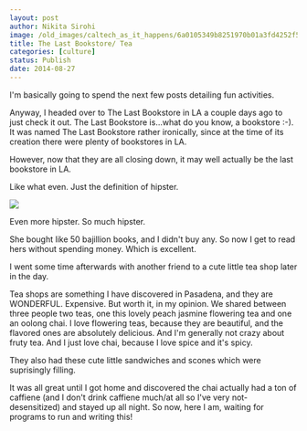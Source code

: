```yaml
---
layout: post
author: Nikita Sirohi
image: /old_images/caltech_as_it_happens/6a0105349b8251970b01a3fd4252f5970b.jpg
title: The Last Bookstore/ Tea 
categories: [culture]
status: Publish
date: 2014-08-27
---
```


I'm basically going to spend the next few posts detailing fun activities.

Anyway, I headed over to The Last Bookstore in LA a couple days ago to just check it out. The Last Bookstore is...what do you know, a bookstore :-). It was named The Last Bookstore rather ironically, since at the time of its creation there were plenty of bookstores in LA.

However, now that they are all closing down, it may well actually be the last bookstore in LA.

Like what even. Just the definition of hipster.


![](/old_images/caltech_as_it_happens/6a0105349b8251970b01a73dfd4b8e970d.jpg)

Even more hipster. So much hipster.

She bought like 50 bajillion books, and I didn't buy any. So now I get to read hers without spending money. Which is excellent.

I went some time afterwards with another friend to a cute little tea shop later in the day.

Tea shops are something I have discovered in Pasadena, and they are WONDERFUL. Expensive. But worth it, in my opinion. We shared between three people two teas, one this lovely peach jasmine flowering tea and one an oolong chai. I love flowering teas, because they are beautiful, and the flavored ones are absolutely delicious. And I'm generally not crazy about fruty tea. And I just love chai, because I love spice and it's spicy.

They also had these cute little sandwiches and scones which were suprisingly filling.

It was all great until I got home and discovered the chai actually had a ton of caffiene (and I don't drink caffiene much/at all so I've very not-desensitized) and stayed up all night. So now, here I am, waiting for programs to run and writing this!
